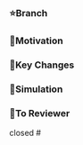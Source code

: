 ### ⭐️Branch

  
### 🌟Motivation


### 🌟Key Changes


### 🌟Simulation


### 🌟To Reviewer



closed #
